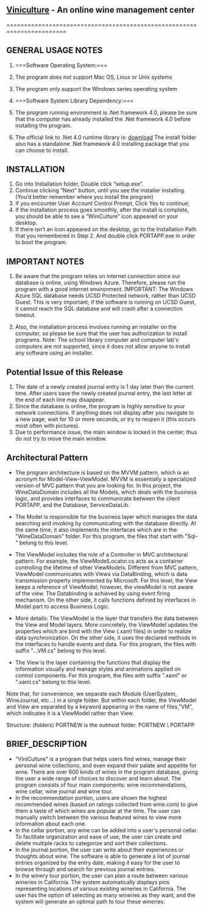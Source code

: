 ## [Viniculture](github.com/wqxhouse/PORTNEW) - An online wine management center
=======================================================================
 
## GENERAL USAGE NOTES

1. ===Software Operating System:===
 1. The program does not support Mac OS, Linux or Unix systems
 2. The program only support the Windows series operating system 

2. ===Software System Library Dependency:===
 1. The program running environment is .Net framework 4.0, please be sure that the computer has already installed the .Net framework 4.0 before installing the program. 

 2. The official link to .Net 4.0 runtime library is: [download](http://www.microsoft.com/en-us/download/details.aspx?id=17718)
    The install folder also has a standalone .Net framework 4.0 installing package that you can choose to install.

	
## INSTALLATION
1.	Go into Installation folder, Double click “setup.exe”.
2.	Continue clicking “Next” button, until you see the installer installing. (You’d better remember where you install the program)
 1. If you encounter User Account Control Prompt, Click Yes to continue;
3. If the installation process goes smoothly, after the install is complete, you should be able to see a “WiniCulture” icon appeared on your desktop. 
 1. If there isn’t an icon appeared on the desktop, go to the Installation Path that you remembered in Step 2. And double click PORTAPP.exe in order to boot the program.

## IMPORTANT NOTES
1. Be aware that the program relies on internet connection since our database is online, using Windows Azure. Therefore, please run the program with a good internet environment.
IMPORTANT: The Windows Azure SQL database needs UCSD Protected network, rather than UCSD Guest. This is very important; if the software is running on UCSD Guest, it cannot reach the SQL database and will crash after a connection timeout.

2. Also, the installation process involves running an installer on the computer, so please be sure that the user has authorization to install programs. Note: The school library computer and computer lab's computers are not supported, since it does not allow anyone to install any software using an installer.

## Potential Issue of this Release
1. The date of a newly created journal entry is 1 day later than the current time. After users save the newly created journal entry, the last letter at the end of each line may disappear.
2. Since the database is online, the program is highly sensitive to your network connections. If anything does not display after you navigate to a new page, wait for 10 or more seconds, or try to reopen it (this occurs most often with pictures).
3. Due to performance issue, the main window is locked in the center; thus do not try to move the main window.

## Architectural Pattern 

- The program architecture is based on the MVVM pattern, which is an acronym for Model-View-ViewModel. 
MVVM is essentially a specialized version of MVC pattern that you are looking for. In this project, the WineDataDomain includes all the Models, which deals with the business logic, and provides interfaces to communicate between the client PORTAPP, and the Database, ServiceDataLib.

- The Model is responsible for the business layer which manages the data searching and invoking by communicating with the database directly. At the same time, it also implements the interfaces which are in the "WineDataDomain" folder. For this program, the files that start with "Sql-" belong to this level. 

- The ViewModel includes the role of a Controller in MVC architectural pattern. For example, the ViewModelLocator.cs acts as a container controlling the lifetime of other ViewModels. Different from MVC pattern, ViewModel communicates with Views via DataBinding, which is data transmission property implemented by Microsoft. For this level, the View keeps a reference of ViewModel; however, the viewModel is not aware of the view. The Databinding is achieved by using event firing mechanism. 
On the other side, it calls functions defined by interfaces in Model part to access Business Logic.
- More details: The ViewModel is the layer that transfers the data between the View and Model layers. More concretely, the ViewModel updates the properties which are bind with the View (.xaml files) in order to realize data synchronization. On the other side, it uses the declared methods in the interfaces to handle events and data. For this program, the files with suffix "...VM.cs" belong to this level.

- The View is the layer containing the functions that display the information visually and manage styles and animations applied on control components. For this program, the files with suffix ".xaml" or ".xaml.cs" belong to this level. 


Note that, for convenience, we separate each Module (UserSystem, WineJournal, etc…) in a single folder. But within each folder, the ViewModel and View are separated by a keyword appearing in the name of files,”VM”, which indicates it is a ViewModel rather than View.

Structure: (folders)
PORTNEW is the outmost folder.
PORTNEW \ PORTAPP 

## BRIEF_DESCRIPTION

- "ViniCulture" is a program that helps users find wines, manage their personal wine collections, and even expand their palate and appetite for wine. There are over 600 kinds of wines in the program database, giving the user a wide range of choices to discover and learn about. The program consists of four main components: wine recommendations, wine cellar, wine journal and wine tour.
- In the recommendation portion, users are shown the highest recommended wines (based on ratings collected from wine.com) to give them a taste of which wines are popular at the time. The user can manually switch between the various featured wines to view more information about each one.
- In the cellar portion, any wine can be added into a user's personal cellar. To facilitate organization and ease of use, the user can create and delete multiple racks to categorize and sort their collections.
- In the journal portion, the user can write about their experiences or thoughts about wine. The software is able to generate a list of journal entries organized by the entry date, making it easy for the user to browse through and search for previous journal entries.
- In the winery tour portion, the user can plan a route between various wineries in California. The system automatically displays pins representing locations of various existing wineries in California. The user has the option of selecting as many wineries as they want, and the system will generate an optimal path to tour these wineries.
